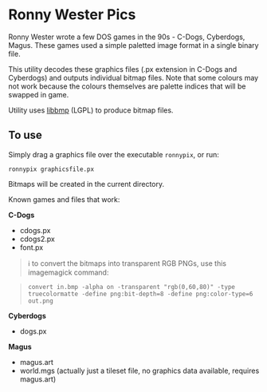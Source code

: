 Ronny Wester Pics
===============

Ronny Wester wrote a few DOS games in the 90s - C-Dogs, Cyberdogs, Magus. These games used a simple paletted image format in a single binary file.

This utility decodes these graphics files (.px extension in C-Dogs and Cyberdogs) and outputs individual bitmap files. Note that some colours may not work because the colours themselves are palette indices that will be swapped in game.

Utility uses [libbmp](https://code.google.com/p/libbmp/) (LGPL) to produce bitmap files.

## To use
Simply drag a graphics file over the executable `ronnypix`, or run:

    ronnypix graphicsfile.px

Bitmaps will be created in the current directory.

Known games and files that work:

**C-Dogs**

-  cdogs.px
-  cdogs2.px
-  font.px

> :information_source: to convert the bitmaps into transparent RGB PNGs, use this imagemagick command:

> `convert in.bmp -alpha on -transparent "rgb(0,60,80)" -type truecolormatte -define png:bit-depth=8 -define png:color-type=6 out.png`

**Cyberdogs**

- dogs.px

**Magus**

- magus.art
- world.mgs (actually just a tileset file, no graphics data available, requires magus.art)
